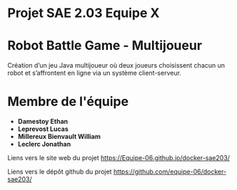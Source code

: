 # Projet SAE 2.03 Equipe X

# Robot Battle Game - Multijoueur

Création d’un jeu Java multijoueur où deux joueurs choisissent chacun un robot et s’affrontent en ligne via un système client-serveur.

# Membre de l'équipe
- **Damestoy Ethan**
- **Leprevost Lucas**
- **Millereux Bienvault William**
- **Leclerc Jonathan**

Liens vers le site web du projet
https://Equipe-06.github.io/docker-sae203/

Liens vers le dépôt github du projet
https://github.com/equipe-06/docker-sae203/
